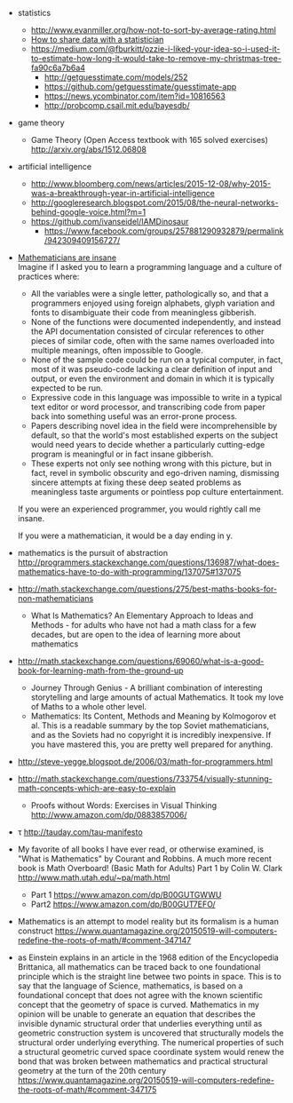 - statistics
  - http://www.evanmiller.org/how-not-to-sort-by-average-rating.html
  - [How to share data with a statistician](https://github.com/jtleek/datasharing)
  - https://medium.com/@fburkitt/ozzie-i-liked-your-idea-so-i-used-it-to-estimate-how-long-it-would-take-to-remove-my-christmas-tree-fa90c6a7b6a4
    - http://getguesstimate.com/models/252
    - https://github.com/getguesstimate/guesstimate-app
    - https://news.ycombinator.com/item?id=10816563
    - http://probcomp.csail.mit.edu/bayesdb/
- game theory
  - Game Theory (Open Access textbook with 165 solved exercises) http://arxiv.org/abs/1512.06808
- artificial intelligence
  - http://www.bloomberg.com/news/articles/2015-12-08/why-2015-was-a-breakthrough-year-in-artificial-intelligence
  - http://googleresearch.blogspot.com/2015/08/the-neural-networks-behind-google-voice.html?m=1
  - https://github.com/ivanseidel/IAMDinosaur
    - https://www.facebook.com/groups/257881290932879/permalink/942309409156727/
- [Mathematicians are insane](https://twitter.com/unconed/status/678412252752519168)  
  Imagine if I asked you to learn a programming language and a culture of practices where:
  - All the variables were a single letter, pathologically so, and that a programmers enjoyed using foreign alphabets, glyph variation and fonts to disambiguate their code from meaningless gibberish.
  - None of the functions were documented independently, and instead the API documentation consisted of circular references to other pieces of similar code, often with the same names overloaded into multiple meanings, often impossible to Google.
  - None of the sample code could be run on a typical computer, in fact, most of it was pseudo-code lacking a clear definition of input and output, or even the environment and domain in which it is typically expected to be run.
  - Expressive code in this language was impossible to write in a typical text editor or word processor, and transcribing code from paper back into something useful was an error-prone process.
  - Papers describing novel idea in the field were incomprehensible by default, so that the world's most established experts on the subject would need years to decide whether a particularly cutting-edge program is meaningful or in fact insane gibberish.
  - These experts not only see nothing wrong with this picture, but in fact, revel in symbolic obscurity and ego-driven naming, dismissing sincere attempts at fixing these deep seated problems as meaningless taste arguments or pointless pop culture entertainment.  

  If you were an experienced programmer, you would rightly call me insane.  

  If you were a mathematician, it would be a day ending in y.
- mathematics is the pursuit of abstraction http://programmers.stackexchange.com/questions/136987/what-does-mathematics-have-to-do-with-programming/137075#137075

- http://math.stackexchange.com/questions/275/best-maths-books-for-non-mathematicians
  - What Is Mathematics? An Elementary Approach to Ideas and Methods - for adults who have not had a math class for a few decades, but are open to the idea of learning more about mathematics
- http://math.stackexchange.com/questions/69060/what-is-a-good-book-for-learning-math-from-the-ground-up
  - Journey Through Genius - A brilliant combination of interesting storytelling and large amounts of actual Mathematics. It took my love of Maths to a whole other level.
  - Mathematics: Its Content, Methods and Meaning by Kolmogorov et al. This is a readable summary by the top Soviet mathematicians, and as the Soviets had no copyright it is incredibly inexpensive. If you have mastered this, you are pretty well prepared for anything.
- http://steve-yegge.blogspot.de/2006/03/math-for-programmers.html
- http://math.stackexchange.com/questions/733754/visually-stunning-math-concepts-which-are-easy-to-explain
  - Proofs without Words: Exercises in Visual Thinking http://www.amazon.com/dp/0883857006/
- τ http://tauday.com/tau-manifesto
- My favorite of all books I have ever read, or otherwise examined, is "What is Mathematics" by Courant and Robbins. A much more recent book is Math Overboard! (Basic Math for Adults) Part 1 by Colin W. Clark http://www.math.utah.edu/~pa/math.html
  - Part 1 https://www.amazon.com/dp/B00GUTGWWU
  - Part2 https://www.amazon.com/dp/B00GUT7EFO/
- Mathematics is an attempt to model reality but its formalism is a human construct https://www.quantamagazine.org/20150519-will-computers-redefine-the-roots-of-math/#comment-347147
- as Einstein explains in an article in the 1968 edition of the Encyclopedia Brittanica, all mathematics can be traced back to one foundational principle which is the straight line betwee two points in space. This is to say that the language of Science, mathematics, is based on a foundational concept that does not agree with the known scientific concept that the geometry of space is curved. Mathematics in my opinion will be unable to generate an equation that describes the invisible dynamic structural order that underlies everything until as geometric construction system is uncovered that structurally models the structural order underlying everything. The numerical properties of such a structural geometric curved space coordinate system would renew the bond that was broken between mathematics and practical structural geometry at the turn of the 20th century https://www.quantamagazine.org/20150519-will-computers-redefine-the-roots-of-math/#comment-347175

